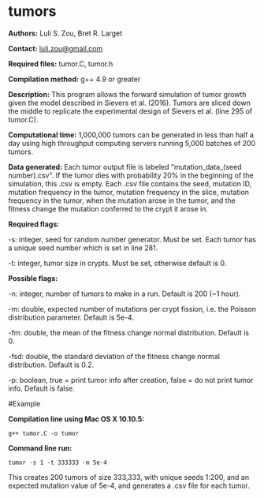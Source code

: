 # tumors


**Authors:** Luli S. Zou, Bret R. Larget

**Contact:** luli.zou@gmail.com

**Required files:** tumor.C, tumor.h

**Compilation method:** g++ 4.9 or greater

**Description:** This program allows the forward simulation of tumor growth given the model described
in Sievers et al. (2016).
Tumors are sliced down the middle to replicate the experimental design of Sievers et
al. (line 295 of tumor.C).

**Computational time:**
1,000,000 tumors can be generated in less than half a day using high throughput
computing servers running 5,000 batches of 200 tumors.

**Data generated:**
Each tumor output file is labeled "mutation_data_(seed number).csv".
If the tumor dies with probability 20% in the beginning of the simulation, this .csv
is empty.
Each .csv file contains the seed, mutation ID, mutation frequency in the tumor,
mutation frequency in the slice, mutation frequency in the tumor,
when the mutation arose in the tumor, and the fitness change the mutation conferred
to the crypt it arose in.

**Required flags:**

-s: integer, seed for random number generator. Must be set. Each tumor has a unique
seed number which is set in line 281.

-t: integer, tumor size in crypts. Must be set, otherwise default is 0.

**Possible flags:**

-n: integer, number of tumors to make in a run. Default is 200 (~1 hour).

-m: double, expected number of mutations per crypt fission, i.e. the Poisson
distribution parameter. Default is 5e-4.

-fm: double, the mean of the fitness change normal distribution. Default is 0.


-fsd: double, the standard deviation of the fitness change normal distribution.
Default is 0.2.

-p: boolean, true = print tumor info after creation, false = do not print tumor
info. Default is false.


#Example

**Compilation line using Mac OS X 10.10.5:**
```
g++ tumor.C -o tumor
```
**Command line run:**
```
tumor -s 1 -t 333333 -m 5e-4
```
This creates 200 tumors of size 333,333, with unique seeds 1:200, and an expected
mutation value of 5e-4, and generates a .csv file for each tumor.
